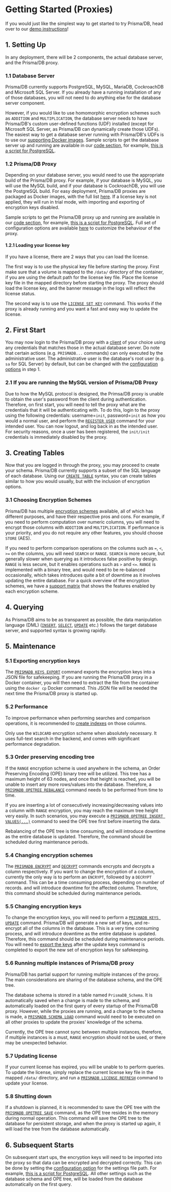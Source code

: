 # Getting Started (Proxies)

If you would just like the simplest way to get started to try Prisma/DB, head over to our [demo instructions](https://github.com/aprismatic/prismadb/blob/master/README.md)!

## 1. Setting Up

In any deployment, there will be 2 components, the actual database server, and the Prisma/DB proxy.

### 1.1 Database Server

Prisma/DB currently supports PostgreSQL, MySQL, MariaDB, CockroachDB and Microsoft SQL Server. If you already have a running installation of any of those databases, you will not need to do anything else for the database server component.

However, if you would like to use homomorphic encryption schemes such as `ADDITION` and `MULTIPLICATION`, the database server needs to have Prisma/DB's custom user-defined functions (UDF) installed (except for Microsoft SQL Server, as Prisma/DB can dynamically create those UDFs). The easiest way to get a database server running with Prisma/DB's UDFs is to use our [supporting Docker images](../docker-images#supporting-images). Sample scripts to get the database server up and running are available in our [code section](https://github.com/aprismatic/prismadb/tree/master/sample-scripts), for example, [this is a script for PostgreSQL](https://github.com/aprismatic/prismadb/blob/master/sample-scripts/postgres/bash/run-db.sh).

### 1.2 Prisma/DB Proxy

Depending on your database server, you would need to use the appropriate build of the Prisma/DB proxy. For example, if your database is MySQL, you will use the MySQL build, and if your database is CockroachDB, you will use the PostgreSQL build. For easy deployment, Prisma/DB proxies are packaged as Docker images, with the full list [here](../docker-images). If a license key is not applied, they will run in trial mode, with importing and exporting of encryption keys disabled.

Sample scripts to get the Prisma/DB proxy up and running are available in our [code section](https://github.com/aprismatic/prismadb/tree/master/sample-scripts), for example, [this is a script for PostgreSQL](https://github.com/aprismatic/prismadb/blob/master/sample-scripts/postgres/bash/run-proxy.sh). Full set of configuration options are available [here](../configuration-options) to customize the behaviour of the proxy.

#### 1.2.1 Loading your license key

If you have a license, there are 2 ways that you can load the license.

The first way is to use the physical key file before starting the proxy. First make sure that a volume is mapped to the `/data/` directory of the container, if you are using the default path for the license key file. Place the license key file in the mapped directory before starting the proxy. The proxy should load the license key, and the banner message in the logs will reflect the license status.

The second way is to use the [`LICENSE SET KEY`](../native-commands#license-set-key) command. This works if the proxy is already running and you want a fast and easy way to update the license.

## 2. First Start

You may now login to the Prisma/DB proxy with a [client](../supported-clients) of your choice using any credentials that matches those in the actual database server. Do note that certain actions (e.g. `PRISMADB...` commands) can only executed by the administrative user. The administrative user is the database's root user (e.g. `sa` for SQL Server) by default, but can be changed with the [configuration options](../configuration-options) in step 1.

### 2.1 If you are running the MySQL version of Prisma/DB Proxy

Due to how the MySQL protocol is designed, the Primsa/DB proxy is unable to obtain the user's password from the client during authentication. Therefore, on first start, you will need to tell the proxy what are the credentials that it will be authenticating with. To do this, login to the proxy using the following credentials: username=`init`, password=`init` as how you would a normal user, and perform the [`REGISTER USER`](../native-commands#register-user-mysql-only) command for your intended user. You can now logout, and log back in as the intended user. For security reasons, once a user has been registered, the `init/init` credentials is immediately disabled by the proxy.

## 3. Creating Tables

Now that you are logged in through the proxy, you may proceed to create your schema. Prisma/DB currently supports a subset of the SQL language of each database. Using our [`CREATE TABLE`](../data-definition-statements/#create-table) syntax, you can create tables similar to how you would usually, but with the inclusion of encryption options.

### 3.1 Choosing Encryption Schemes

Prisma/DB has multiple [encryption schemes](../encryption-schemes) available, all of which has different purposes, and have their respective pros and cons. For example, if you need to perform computation over numeric columns, you will need to encrypt those columns with `ADDITION` and `MULTIPLICATION`. If performance is your priority, and you do not require any other features, you should choose `STORE` (AES).

If you need to perform comparison operations on the columns such as `=`, `<`, `>=` on the columns, you will need `SEARCH` or `RANGE`. `SEARCH` is more secure, but generally slower when querying as it introduces false positive by design. `RANGE` is less secure, but it enables operations such as `>` and `<=`. `RANGE` is implemented with a binary tree, and would need to be re-balanced occasionally, which takes introduces quite a bit of downtime as it involves updating the entire database. For a quick overview of the encryption schemes, we have a [support matrix](../encryption-schemes#support-matrix) that shows the features enabled by each encryption scheme.

## 4. Querying

As Prisma/DB aims to be as transparent as possible, the data manipulation language (DML) ([`INSERT`](../data-manipulation-statements/#insert), [`SELECT`](../data-manipulation-statements/#select), [`UPDATE`](../data-manipulation-statements/#update) etc.) follows the target database server, and supported syntax is growing rapidly.

## 5. Maintenance

### 5.1 Exporting encryption keys

The [`PRISMADB KEYS EXPORT`](../native-commands#keys-export) command exports the encryption keys into a JSON file for safekeeping. If you are running the Prisma/DB proxy in a Docker container, you will then need to extract the file from the container using the `docker cp` Docker command. This JSON file will be needed the next time the Prisma/DB proxy is started up.

### 5.2 Performance

To improve performance when performing searches and comparison operations, it is recommended to [create indexes](../data-definition-statements/#create-index) on those columns.

Only use the `WILDCARD` encryption scheme when absolutely necessary. It uses full-text search in the backend, and comes with significant performance degradation.

### 5.3 Order preserving encoding tree

If the `RANGE` encryption scheme is used anywhere in the schema, an Order Preserving Encoding (OPE) binary tree will be utilized. This tree has a maximum height of 63 nodes, and once that height is reached, you will be unable to insert any more rows/values into the database. Therefore, a [`PRISMADB OPETREE REBALANCE`](../native-commands#opetree-rebalance) command needs to be performed from time to time.

If you are inserting a lot of consecutively increasing/decreasing values into a column with `RANGE` encryption, you may reach the maximum tree height very easily. In such scenarios, you may execute a [`PRISMADB OPETREE INSERT VALUES(...)`](../native-commands#opetree-insert) command to seed the OPE tree first before inserting the data.

Rebalancing of the OPE tree is time consuming, and will introduce downtime as the entire database is updated. Therefore, the command should be scheduled during maintenance periods.

### 5.4 Changing encryption schemes

The [`PRISMADB ENCRYPT`](../native-commands#encrypt) and [`DECRYPT`](../native-commands#decrypt) commands encrypts and decrypts a column respectively. If you want to change the encryption of a column, currently the only way is to perform an `ENCRYPT`, followed by a `DECRYPT` command. This can be a time consuming process, depending on number of records. and will introduce downtime for the affected column. Therefore, this command should be scheduled during maintenance periods.

### 5.5 Changing encryption keys

To change the encryption keys, you will need to perform a [`PRISMADB KEYS UPDATE`](../native-commands#keys-update) command. Prisma/DB will generate a new set of keys, and re-encrypt all of the columns in the database. This is a very time consuming process, and will introduce downtime as the entire database is updated. Therefore, this command should be scheduled during maintenance periods. You will need to [export the keys](../#51-exporting-encryption-keys) after the update keys command is completed to export the new set of encryption keys for safekeeping.

### 5.6 Running multiple instances of Prisma/DB proxy

Prisma/DB has partial support for running multiple instances of the proxy. The main considerations are sharing of the database schema, and the OPE tree.

The database schema is stored in a table named `PrismaDB_Schema`. It is automatically saved when a change is made to the schema, and automatically loaded on the first query of every startup of the Prisma/DB proxy. However, while the proxies are running, and a change to the schema is made, a [`PRISMADB SCHEMA LOAD`](../native-commands#schema-load) command would need to be executed on all other proxies to update the proxies' knowledge of the schema.

Currently, the OPE tree cannot sync between multiple instances, therefore, if multiple instances is a must, `RANGE` encryption should not be used, or there may be unexpected behavior.

### 5.7 Updating license

If your current license has expired, you will be unable to to perform queries. To update the license, simply replace the current license key file in the mapped `/data/` directory, and run a [`PRISMADB LICENSE REFRESH`](../native-commands#license-refresh) command to update your license.

### 5.8 Shutting down

If a shutdown is planned, it is recommended to save the OPE tree with the [`PRISMADB OPETREE SAVE`](../native-commands#opetree-save) command, as the OPE tree resides in the memory during normal operation. This command will save the OPE tree to the database for persistent storage, and when the proxy is started up again, it will load the tree from the database automatically.

## 6. Subsequent Starts

On subsequent start ups, the encryption keys will need to be imported into the proxy so that data can be encrypted and decrypted correctly. This can be done by setting the [configuration option](../configuration-options) for the settings file path. For example, [this is a script for PostgreSQL](https://github.com/aprismatic/prismadb/blob/master/sample-scripts/postgres/bash/run-proxy.sh). All other settings such as the database schema and OPE tree, will be loaded from the database automatically on the first query.
